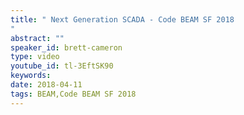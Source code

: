 ```yaml
---
title: " Next Generation SCADA - Code BEAM SF 2018
"
abstract: ""
speaker_id: brett-cameron
type: video
youtube_id: tl-3EftSK90
keywords: 
date: 2018-04-11
tags: BEAM,Code BEAM SF 2018
---
```


